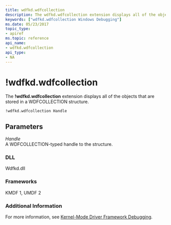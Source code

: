 ```yaml
---
title: wdfkd.wdfcollection
description: The wdfkd.wdfcollection extension displays all of the objects that are stored in a WDFCOLLECTION structure.
keywords: ["wdfkd.wdfcollection Windows Debugging"]
ms.date: 05/23/2017
topic_type:
- apiref
ms.topic: reference
api_name:
- wdfkd.wdfcollection
api_type:
- NA
---
```


# !wdfkd.wdfcollection


The **!wdfkd.wdfcollection** extension displays all of the objects that are stored in a WDFCOLLECTION structure.

```dbgcmd
!wdfkd.wdfcollection Handle
```

## <span id="Parameters"></span><span id="parameters"></span><span id="PARAMETERS"></span>Parameters


<span id="_______Handle______"></span><span id="_______handle______"></span><span id="_______HANDLE______"></span> *Handle*   
A WDFCOLLECTION-typed handle to the structure.

### <span id="DLL"></span><span id="dll"></span>DLL

Wdfkd.dll

### <span id="Frameworks"></span><span id="frameworks"></span><span id="FRAMEWORKS"></span>Frameworks

KMDF 1, UMDF 2

### <span id="Additional_Information"></span><span id="additional_information"></span><span id="ADDITIONAL_INFORMATION"></span>Additional Information

For more information, see [Kernel-Mode Driver Framework Debugging](kernel-mode-driver-framework-debugging.md).

 

 






